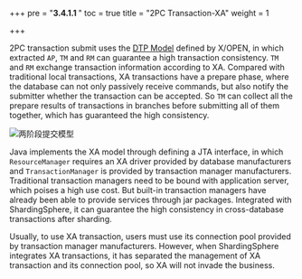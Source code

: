 +++
pre = "<b>3.4.1.1 </b>"
toc = true
title = "2PC Transaction-XA"
weight = 1

+++

2PC transaction submit uses the [DTP Model](http://pubs.opengroup.org/onlinepubs/009680699/toc.pdf) defined by X/OPEN, in which extracted `AP`, `TM` and `RM` can guarantee a high transaction consistency. `TM` and `RM` exchange transaction information according to XA. Compared with traditional local transactions, XA transactions have a prepare phase, where the database can not only passively receive commands, but also notify the submitter whether the transaction can be accepted. So `TM` can collect all the prepare results of transactions in branches before submitting all of them together, which has guaranteed the high consistency.

![两阶段提交模型](https://shardingsphere.apache.org/document/current/img/transaction/2pc-tansaction-modle_cn.png)

Java implements the XA model through defining a JTA interface, in which `ResourceManager` requires an XA driver provided by database manufacturers and `TransactionManager` is provided by transaction manager manufacturers. Traditional transaction managers need to be bound with application server, which poises a high use cost. But built-in transaction managers have already been able to provide services through jar packages. Integrated with ShardingSphere, it can guarantee the high consistency in cross-database transactions after sharding.

Usually, to use XA transaction, users must use its connection pool provided by transaction manager manufacturers. However, when ShardingSphere integrates XA transactions, it has separated the management of XA transaction and its connection pool, so XA will not invade the business.
